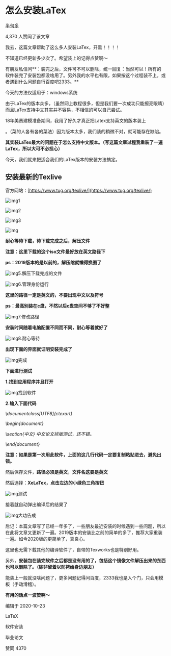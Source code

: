 # 怎么安装LaTex


[半句多](https://www.zhihu.com/people/silly-noy)





4,370 人赞同了该文章

我去，这篇文章帮助了这么多人安装LaTex，开熏！！！！

不知道已经更新多少次了。希望装上的记得点赞啊～

有朋友私信问**：装完之后，文件可不可以删除，统一回复：当然可以！所有的软件装完了安装包都没啥用了。另外我的水平也有限，如果按这个过程装不上，或者遇到什么问题自行百度吧2333。**

今天的方法仅适用于：windows系统

由于LaTex的版本众多，（虽然网上教程很多，但是我们要一次成功只能擦亮眼睛）而且LaTex支持中文其实并不容易，不相信的可以自己尝试。

18年美赛建模准备期间，我用了好久才真正把Latex支持英文的版本装上

。（菜的人各有各的菜法）因为版本太多，我们装的稍微不对，就可能存在缺陷。

**其实装LaTex最大的问题在于怎么支持中文版本。（写这篇文章过程我重装了一遍LaTex，所以大可不必担心）**

今天，我们就来把适合我们的LaTex版本的安装方法搞定。

## **安装最新的Texlive**

官方网站：[https://www.tug.org/texlive/](https://www.tug.org/texlive/)



![img](https://pic1.zhimg.com/80/v2-df384c479e078ff06267aa7c02824750_720w.jpg)1



![img](https://pic4.zhimg.com/80/v2-f2113251865966424098a9c447602fab_720w.jpg)2



![img](https://pic2.zhimg.com/80/v2-bb1f1df1ce262bf18bc419fb44d16459_720w.jpg)3



![img](https://pic4.zhimg.com/80/v2-e901682009619ec86721706fb2bae387_720w.jpg)

**耐心等待下载，待下载完成之后，解压文件**

**注意：这里下载的这个iso文件最好放在英文路径下**

**ps：2019版本的是以前的，解压缩就懒得换图了**

![img](https://pic2.zhimg.com/80/v2-a036dab07b742863ded03e61ae68ff8d_720w.jpg)5.解压下载完成的文件



![img](https://pic2.zhimg.com/80/v2-89daec35236dad49f728828f8837de01_720w.jpg)6.管理身份运行

**这里的路径一定是英文的，不要出现中文以及符号**

**ps：最高别装在c盘，不然以后c盘空间不够了不好整**

![img](https://pic3.zhimg.com/80/v2-2bf453e12b57273b079c2f2555b78b82_720w.jpg)7.修改路径



**安装时间随着电脑配置不同而不同，耐心等着就好了**

![img](https://pic2.zhimg.com/80/v2-e5df82fcfa9912bbba8b9fb408790ad5_720w.jpg)8.耐心等待

**出现下面的界面就证明安装完成了**

![img](https://pic2.zhimg.com/80/v2-7b7bbbd4415948cf6cba1f80d00edb8d_720w.jpg)完成

**下面进行测试**

**1.找到应用程序并且打开**

![img](https://pic4.zhimg.com/80/v2-81e5bb87e96b1862106553ebcefa0ce7_720w.jpg)找到软件

**2.输入下面代码**

*\documentclass[UTF8]{ctexart}*

*\begin{document}*

*\section{中文} 中文论文排版测试，还不错。*

*\end{document}*

**注意：如果是第一次用此软件，上面的这几行代码一定要复制粘贴进去，避免出错。**

然后保存文件，**路径必须是英文**，**文件名这要是英文**

然后选择：**XeLaTex，点击左边的小绿色三角按钮**

![img](https://pic4.zhimg.com/80/v2-6c3c4609953e636ebd42b3731f6348b3_720w.jpg)测试

接着就自动弹出编译后的结果了

![img](https://pic1.zhimg.com/80/v2-5972d4dd92e0b7ddc0a0d6c8e7beca28_720w.jpg)大功告成

后记：本篇文章写了已经一年多了，一些朋友最近安装的时候遇到一些问题，所以在此将文章又更新了一遍。2019版本的安装比之前的简单的多了，推荐大家重装一遍。如今2020版的更简单了，真良心。

这里也无需下载其他的编译软件了，自带的Texworks也是特别好用。

另外，**安装包在装完软件之后都是没有用的了，包括这个镜像文件解压出来的东西也可以删除了。（除非留着以防拷给身边朋友）**

能装上一般就没啥问题了，更多问题记得问百度，2333我也是入个门，只会用模板（手动滑稽）。

**有用的话点一波赞啊～**

编辑于 2020-10-23

LaTeX

软件安装

毕业论文

赞同 4370